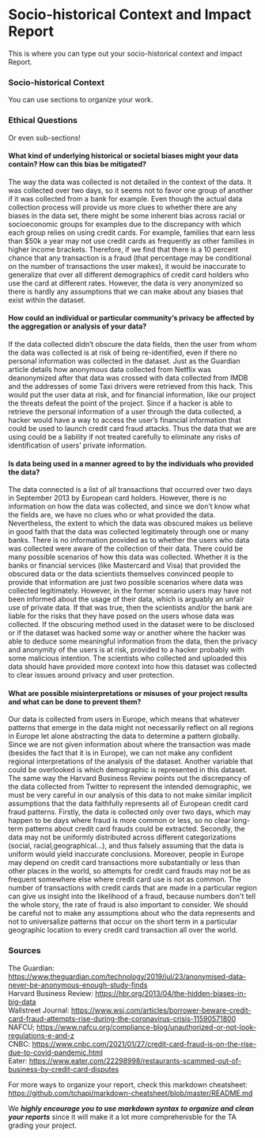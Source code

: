 # Socio-historical Context and Impact Report
This is where you can type out your socio-historical context and impact Report.

### Socio-historical Context ###
You can use sections to organize your work.

### Ethical Questions ###
Or even sub-sections!

#### What kind of underlying historical or societal biases might your data contain? How can this bias be mitigated? ####
The way the data was collected is not detailed in the context of the data. It was collected over two days, so it seems not to favor one group of another if it was collected from a bank for example. Even though the actual data collection process will provide us more clues to whether there are any biases in the data set, there might be some inherent bias across racial or socioeconomic groups for examples due to the discrepancy with which each group relies on using credit cards. For example, families that earn less than $50k a year may not use credit cards as frequently as other families in higher income brackets. Therefore, if we find that there is a 10 percent chance that any transaction is a fraud (that percentage may be conditional on the number of transactions the user makes), it would be inaccurate to generalize that over all different demographics of credit card holders who use the card at different rates. However, the data is very anonymized so there is hardly any assumptions that we can make about any biases that exist within the dataset. 

#### How could an individual or particular community’s privacy be affected by the aggregation or analysis of your data? ####
If the data collected didn’t obscure the data fields, then the user from whom the data was collected is at risk of being re-identified, even if there no personal information was collected in the dataset. Just as the Guardian article details how anonymous data collected from Netflix was deanonymized after that data was crossed with data collected from IMDB and the addresses of some Taxi drivers were retrieved from this hack. This would put the user data at risk, and for financial information, like our project the threats defeat the point of the project. Since if a hacker is able to retrieve the personal information of a  user through the data collected, a hacker would have a way to access the user’s financial information that could be used to launch credit card fraud attacks. Thus the data that we are using could be a liability if not treated carefully to eliminate any risks of identification of users’ private information. 

#### Is data being used in a manner agreed to by the individuals who provided the data? ####
The data connected is a list of all transactions that occurred over two days in September 2013 by European card holders. However, there is no information on how the data was collected, and since we don’t know what the fields are, we have no clues who or what provided the data. Nevertheless, the extent to which the data was obscured makes us believe in good faith that the data was collected legitimately through one or many banks. There is no information provided as to whether the users who data was collected were aware of the collection of their data. There could be many possible scenarios of how this data was collected. Whether it is the banks or financial services (like Mastercard and Visa) that provided the obscured data or the data scientists themselves convinced people to provide that information are just two possible scenarios where data was collected legitimately. However, in the former scenario users may have not been informed about the usage of their data, which is arguably an unfair use of private data. If that was true, then the scientists and/or the bank are liable for the risks that they have posed on the users whose data was collected. If the obscuring method used in the dataset were to be disclosed or if the dataset was hacked some way or another where the hacker was able to deduce some meaningful information from the data, then the privacy and anonymity of the users is at risk, provided to a hacker probably with some malicious intention. The scientists who collected and uploaded this data should have provided more context into how this dataset was collected to clear issues around privacy and user protection. 

#### What are possible misinterpretations or misuses of your project results and what can be done to prevent them? ####
Our data is collected from users in Europe, which means that whatever patterns that emerge in the data might not necessarily reflect on all regions in Europe let alone abstracting the data to determine a pattern globally. Since we are not given information about where the transaction was made (besides the fact that it is in Europe), we can not make any confident regional interpretations of the analysis of the dataset. Another variable that could be overlooked is which demographic is represented in this dataset. The same way the Harvard Business Review points out the discrepancy of the data collected from Twitter to represent the intended demographic, we must be very careful in our analysis of this data to not make similar implicit assumptions that the data faithfully represents all of European credit card fraud patterns. Firstly, the data is collected only over two days, which may happen to be days where fraud is more common or less, so no clear long-term patterns about credit card frauds could be extracted. Secondly, the data may not be uniformly distributed across different categorizations (social, racial,geographical...), and thus falsely assuming that the data is uniform would yield inaccurate conclusions. Moreover, people in Europe may depend on credit card transactions more substantially or less than other places in the world, so attempts for credit card frauds may not be as frequent somewhere else where credit card use is not as common. The number of transactions with credit cards that are made in a particular region can give us insight into the likelihood of a fraud, because numbers don't tell the whole story, the rate of fraud is also important to consider. We should be careful not to make any assumptions about who the data represents and not to universalize patterns that occur on the short term in a particular geographic location to every credit card transaction all over the world.



### Sources ###
The Guardian: https://www.theguardian.com/technology/2019/jul/23/anonymised-data-never-be-anonymous-enough-study-finds  
Harvard Business Review: https://hbr.org/2013/04/the-hidden-biases-in-big-data  
Wallstreet Journal: https://www.wsj.com/articles/borrower-beware-credit-card-fraud-attempts-rise-during-the-coronavirus-crisis-11590571800  
NAFCU; https://www.nafcu.org/compliance-blog/unauthorized-or-not-look-regulations-e-and-z  
CNBC: https://www.cnbc.com/2021/01/27/credit-card-fraud-is-on-the-rise-due-to-covid-pandemic.html  
Eater: https://www.eater.com/22298998/restaurants-scammed-out-of-business-by-credit-card-disputes  


For more ways to organize your report, check this markdown cheatsheet: https://github.com/tchapi/markdown-cheatsheet/blob/master/README.md

We ***highly encourage you to use markdown syntax to organize and clean your reports*** since it will make it a lot more comprehenisble for the TA grading your project.
